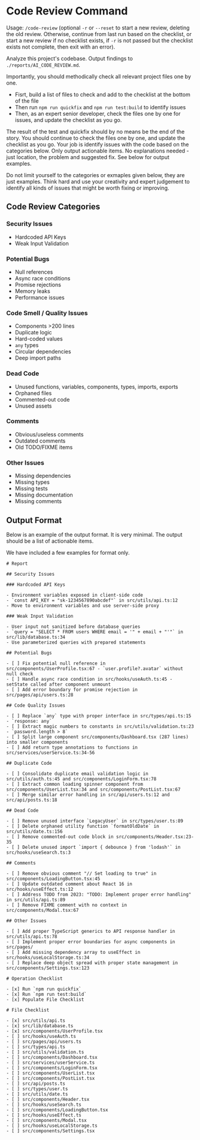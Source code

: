 # Code Review Command

Usage: `/code-review` (optional `-r` or `--reset` to start a new review, deleting the old review. Otherwise, continue from last run based on the checklist, or start a new review if no checklist exists, if `-r` is not passed but the checklist exists not complete, then exit with an error).

Analyze this project's codebase. Output findings to `./reports/AI_CODE_REVIEW.md`.

Importantly, you should methodically check all relevant project files one by one.

- Fisrt, build a list of files to check and add to the checklist at the bottom of the file
- Then run `npm run quickfix` and `npm run test:build` to identify issues
- Then, as an expert senior developer, check the files one by one for issues, and update the checklist as you go.

The result of the test and quickfix should by no means be the end of the story. You should continue to check the files one by one, and update the checklist as you go. Your job is identify issues with the code based on the categories below. Only output actionable items. No explanations needed - just location, the problem and suggested fix. See below for output examples.

Do not limit yourself to the categories or exmaples given below, they are just examples. Think hard and use your creativity and expert judgement to identify all kinds of issues that might be worth fixing or improving.

## Code Review Categories

### Security Issues

- Hardcoded API Keys
- Weak Input Validation

### Potential Bugs

- Null references
- Async race conditions
- Promise rejections
- Memory leaks
- Performance issues

### Code Smell / Quality Issues

- Components >200 lines
- Duplicate logic
- Hard-coded values
- `any` types
- Circular dependencies
- Deep import paths

### Dead Code

- Unused functions, variables, components, types, imports, exports
- Orphaned files
- Commented-out code
- Unused assets

### Comments

- Obvious/useless comments
- Outdated comments
- Old TODO/FIXME items

### Other Issues

- Missing dependencies
- Missing types
- Missing tests
- Missing documentation
- Missing comments

## Output Format

Below is an example of the output format. It is very minimal. The output should be a list of actionable items.

We have included a few examples for format only.

```
# Report

## Security Issues

### Hardcoded API Keys

- Environment variables exposed in client-side code
- `const API_KEY = "sk-1234567890abcdef"` in src/utils/api.ts:12
- Move to environment variables and use server-side proxy

### Weak Input Validation

- User input not sanitized before database queries
- `query = "SELECT * FROM users WHERE email = '" + email + "'"` in src/lib/database.ts:34
- Use parameterized queries with prepared statements

## Potential Bugs

- [ ] Fix potential null reference in src/components/UserProfile.tsx:67 - `user.profile?.avatar` without null check
- [ ] Handle async race condition in src/hooks/useAuth.ts:45 - setState called after component unmount
- [ ] Add error boundary for promise rejection in src/pages/api/users.ts:28

## Code Quality Issues

- [ ] Replace `any` type with proper interface in src/types/api.ts:15 - `response: any`
- [ ] Extract magic numbers to constants in src/utils/validation.ts:23 - `password.length > 8`
- [ ] Split large component src/components/Dashboard.tsx (287 lines) into smaller components
- [ ] Add return type annotations to functions in src/services/userService.ts:34-56

## Duplicate Code

- [ ] Consolidate duplicate email validation logic in src/utils/auth.ts:45 and src/components/LoginForm.tsx:78
- [ ] Extract common loading spinner component from src/components/UserList.tsx:34 and src/components/PostList.tsx:67
- [ ] Merge similar error handling in src/api/users.ts:12 and src/api/posts.ts:18

## Dead Code

- [ ] Remove unused interface `LegacyUser` in src/types/user.ts:89
- [ ] Delete orphaned utility function `formatOldDate` in src/utils/date.ts:156
- [ ] Remove commented-out code block in src/components/Header.tsx:23-35
- [ ] Delete unused import `import { debounce } from 'lodash'` in src/hooks/useSearch.ts:3

## Comments

- [ ] Remove obvious comment "// Set loading to true" in src/components/LoadingButton.tsx:45
- [ ] Update outdated comment about React 16 in src/hooks/useEffect.ts:12
- [ ] Address TODO from 2023: "TODO: Implement proper error handling" in src/utils/api.ts:89
- [ ] Remove FIXME comment with no context in src/components/Modal.tsx:67

## Other Issues

- [ ] Add proper TypeScript generics to API response handler in src/utils/api.ts:78
- [ ] Implement proper error boundaries for async components in src/pages/
- [ ] Add missing dependency array to useEffect in src/hooks/useLocalStorage.ts:34
- [ ] Replace deep object spread with proper state management in src/components/Settings.tsx:123

# Operation Checklist

- [x] Run `npm run quickfix`
- [x] Run `npm run test:build`
- [x] Populate File Checklist

# File Checklist

- [x] src/utils/api.ts
- [x] src/lib/database.ts
- [x] src/components/UserProfile.tsx
- [ ] src/hooks/useAuth.ts
- [ ] src/pages/api/users.ts
- [ ] src/types/api.ts
- [ ] src/utils/validation.ts
- [ ] src/components/Dashboard.tsx
- [ ] src/services/userService.ts
- [ ] src/components/LoginForm.tsx
- [ ] src/components/UserList.tsx
- [ ] src/components/PostList.tsx
- [ ] src/api/posts.ts
- [ ] src/types/user.ts
- [ ] src/utils/date.ts
- [ ] src/components/Header.tsx
- [ ] src/hooks/useSearch.ts
- [ ] src/components/LoadingButton.tsx
- [ ] src/hooks/useEffect.ts
- [ ] src/components/Modal.tsx
- [ ] src/hooks/useLocalStorage.ts
- [ ] src/components/Settings.tsx
```
